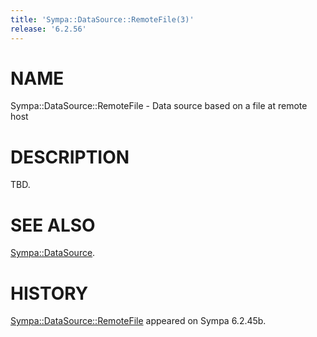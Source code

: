 ```yaml
---
title: 'Sympa::DataSource::RemoteFile(3)'
release: '6.2.56'
---
```


# NAME

Sympa::DataSource::RemoteFile - Data source based on a file at remote host

# DESCRIPTION

TBD.

# SEE ALSO

[Sympa::DataSource](./Sympa-DataSource.3.md).

# HISTORY

[Sympa::DataSource::RemoteFile](./Sympa-DataSource-RemoteFile.3.md) appeared on Sympa 6.2.45b.
